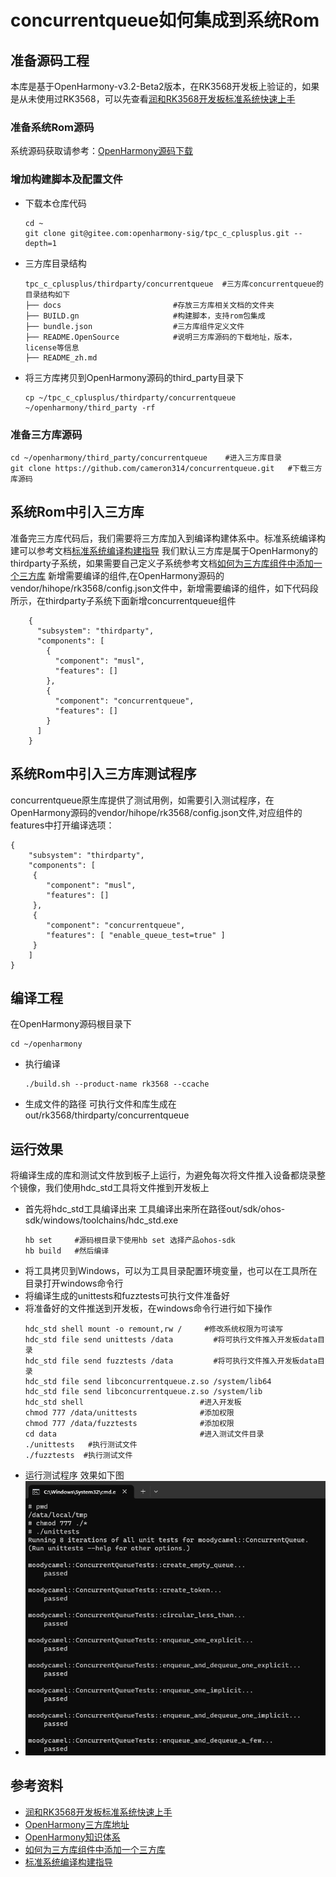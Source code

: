 # concurrentqueue如何集成到系统Rom
## 准备源码工程
本库是基于OpenHarmony-v3.2-Beta2版本，在RK3568开发板上验证的，如果是从未使用过RK3568，可以先查看[润和RK3568开发板标准系统快速上手](https://gitee.com/openharmony-sig/knowledge_demo_temp/tree/master/docs/rk3568_helloworld)
### 准备系统Rom源码
系统源码获取请参考：[OpenHarmony源码下载](https://gitee.com/openharmony/docs/blob/OpenHarmony-v3.2-Beta3/zh-cn/release-notes/OpenHarmony-v3.2-beta2.md)
### 增加构建脚本及配置文件
- 下载本仓库代码
  ```
  cd ~
  git clone git@gitee.com:openharmony-sig/tpc_c_cplusplus.git --depth=1
  ```
- 三方库目录结构
  ```
  tpc_c_cplusplus/thirdparty/concurrentqueue  #三方库concurrentqueue的目录结构如下
  ├── docs                         #存放三方库相关文档的文件夹
  ├── BUILD.gn                     #构建脚本，支持rom包集成
  ├── bundle.json                  #三方库组件定义文件
  ├── README.OpenSource            #说明三方库源码的下载地址，版本，license等信息
  ├── README_zh.md        
  ```
- 将三方库拷贝到OpenHarmony源码的third_party目录下
  ```
  cp ~/tpc_c_cplusplus/thirdparty/concurrentqueue ~/openharmony/third_party -rf
  ```
### 准备三方库源码
```
cd ~/openharmony/third_party/concurrentqueue    #进入三方库目录
git clone https://github.com/cameron314/concurrentqueue.git   #下载三方库源码
```
## 系统Rom中引入三方库
准备完三方库代码后，我们需要将三方库加入到编译构建体系中。标准系统编译构建可以参考文档[标准系统编译构建指导](https://gitee.com/openharmony/docs/blob/OpenHarmony-3.2-Beta1/zh-cn/device-dev/subsystems/subsys-build-standard-large.md) 我们默认三方库是属于OpenHarmony的thirdparty子系统，如果需要自己定义子系统参考文档[如何为三方库组件中添加一个三方库](https://gitee.com/openharmony-sig/knowledge/blob/master/docs/openharmony_getstarted/port_thirdparty/README.md) 新增需要编译的组件,在OpenHarmony源码的vendor/hihope/rk3568/config.json文件中，新增需要编译的组件，如下代码段所示，在thirdparty子系统下面新增concurrentqueue组件
```
    {
      "subsystem": "thirdparty",
      "components": [
        {
          "component": "musl",
          "features": []
        },
        {
          "component": "concurrentqueue",
          "features": []
        }
      ]
    }
```

## 系统Rom中引入三方库测试程序
concurrentqueue原生库提供了测试用例，如需要引入测试程序，在OpenHarmony源码的vendor/hihope/rk3568/config.json文件,对应组件的features中打开编译选项：
```
{
	"subsystem": "thirdparty",
	"components": [
	 {
		"component": "musl",
		"features": []
	 },
	 {
		"component": "concurrentqueue",
		"features": [ "enable_queue_test=true" ]
	 }
    ]
}
```
## 编译工程
在OpenHarmony源码根目录下
```
cd ~/openharmony
```
- 执行编译
  ```
  ./build.sh --product-name rk3568 --ccache
  ```
- 生成文件的路径
  可执行文件和库生成在out/rk3568/thirdparty/concurrentqueue
## 运行效果
将编译生成的库和测试文件放到板子上运行，为避免每次将文件推入设备都烧录整个镜像，我们使用hdc_std工具将文件推到开发板上
- 首先将hdc_std工具编译出来 工具编译出来所在路径out/sdk/ohos-sdk/windows/toolchains/hdc_std.exe
  ```
  hb set     #源码根目录下使用hb set 选择产品ohos-sdk
  hb build   #然后编译
  ```
- 将工具拷贝到Windows，可以为工具目录配置环境变量，也可以在工具所在目录打开windows命令行
- 将编译生成的unittests和fuzztests可执行文件准备好
- 将准备好的文件推送到开发板，在windows命令行进行如下操作
  ```
  hdc_std shell mount -o remount,rw /     #修改系统权限为可读写
  hdc_std file send unittests /data         #将可执行文件推入开发板data目录
  hdc_std file send fuzztests /data         #将可执行文件推入开发板data目录
  hdc_std file send libconcurrentqueue.z.so /system/lib64
  hdc_std file send libconcurrentqueue.z.so /system/lib
  hdc_std shell                          #进入开发板
  chmod 777 /data/unittests              #添加权限
  chmod 777 /data/fuzztests              #添加权限
  cd data                                #进入测试文件目录
  ./unittests   #执行测试文件
  ./fuzztests  #执行测试文件
  ```
- 运行测试程序 效果如下图
-  ![result](pic/result.PNG)
## 参考资料
- [润和RK3568开发板标准系统快速上手](https://gitee.com/openharmony-sig/knowledge_demo_temp/tree/master/docs/rk3568_helloworld)
- [OpenHarmony三方库地址](https://gitee.com/openharmony-tpc)
- [OpenHarmony知识体系](https://gitee.com/openharmony-sig/knowledge)
- [如何为三方库组件中添加一个三方库](https://gitee.com/openharmony-sig/knowledge/blob/master/docs/openharmony_getstarted/port_thirdparty/README.md)
- [标准系统编译构建指导](https://gitee.com/openharmony/docs/blob/OpenHarmony-3.2-Beta1/zh-cn/device-dev/subsystems/subsys-build-standard-large.md)

